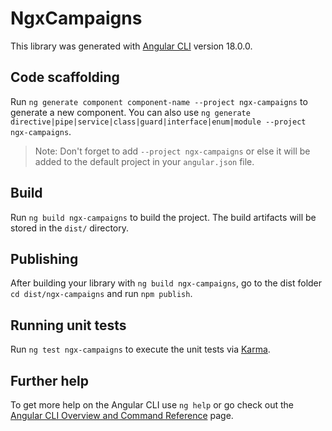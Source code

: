 # NgxCampaigns

This library was generated with [Angular CLI](https://github.com/angular/angular-cli) version 18.0.0.

## Code scaffolding

Run `ng generate component component-name --project ngx-campaigns` to generate a new component. You can also use `ng generate directive|pipe|service|class|guard|interface|enum|module --project ngx-campaigns`.

> Note: Don't forget to add `--project ngx-campaigns` or else it will be added to the default project in your `angular.json` file.

## Build

Run `ng build ngx-campaigns` to build the project. The build artifacts will be stored in the `dist/` directory.

## Publishing

After building your library with `ng build ngx-campaigns`, go to the dist folder `cd dist/ngx-campaigns` and run `npm publish`.

## Running unit tests

Run `ng test ngx-campaigns` to execute the unit tests via [Karma](https://karma-runner.github.io).

## Further help

To get more help on the Angular CLI use `ng help` or go check out the [Angular CLI Overview and Command Reference](https://angular.dev/tools/cli) page.
